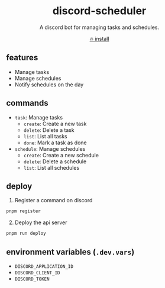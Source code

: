 <div align="center">

# discord-scheduler

A discord bot for managing tasks and schedules.

[🔥 install](https://discord.com/oauth2/authorize?client_id=1347884369653661779)

</div>

## features

- Manage tasks
- Manage schedules
- Notify schedules on the day

## commands

- `task`: Manage tasks
  - `create`: Create a new task
  - `delete`: Delete a task
  - `list`: List all tasks
  - `done`: Mark a task as done
- `schedule`: Manage schedules
  - `create`: Create a new schedule
  - `delete`: Delete a schedule
  - `list`: List all schedules

## deploy

1. Register a command on discord

```sh
pnpm register
```

2. Deploy the api server

```sh
pnpm run deploy
```

## environment variables (`.dev.vars`)

- `DISCORD_APPLICATION_ID`
- `DISCORD_CLIENT_ID`
- `DISCORD_TOKEN`
